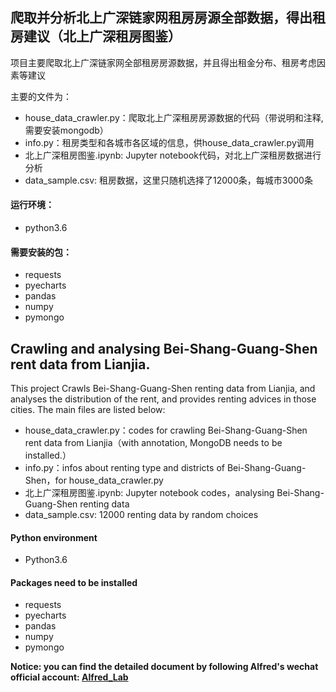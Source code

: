 ## 爬取并分析北上广深链家网租房房源全部数据，得出租房建议（北上广深租房图鉴）

项目主要爬取北上广深链家网全部租房房源数据，并且得出租金分布、租房考虑因素等建议

主要的文件为：
- house_data_crawler.py：爬取北上广深租房房源数据的代码（带说明和注释, 需要安装mongodb）
- info.py：租房类型和各城市各区域的信息，供house_data_crawler.py调用
- 北上广深租房图鉴.ipynb: Jupyter notebook代码，对北上广深租房数据进行分析
- data_sample.csv: 租房数据，这里只随机选择了12000条，每城市3000条

#### 运行环境：
- python3.6

#### 需要安装的包：
- requests
- pyecharts
- pandas
- numpy
- pymongo




## Crawling and analysing Bei-Shang-Guang-Shen rent data from Lianjia.

This project Crawls Bei-Shang-Guang-Shen renting data from Lianjia, and analyses the distribution of the rent, and provides renting advices in those cities.
The main files are listed below:
- house_data_crawler.py：codes for crawling Bei-Shang-Guang-Shen rent data from Lianjia（with annotation, MongoDB needs to be installed.）
- info.py：infos about renting type and districts of Bei-Shang-Guang-Shen，for house_data_crawler.py
- 北上广深租房图鉴.ipynb: Jupyter notebook codes，analysing Bei-Shang-Guang-Shen renting data
- data_sample.csv: 12000 renting data by random choices

#### Python environment
- Python3.6

#### Packages need to be installed
- requests
- pyecharts
- pandas
- numpy
- pymongo

**Notice: you can find the detailed document by following Alfred's wechat official account: [Alfred_Lab](https://wx1.sinaimg.cn/mw690/007yVcwsgy1g03lo67ikoj30u00f0ta0.jpg)**
